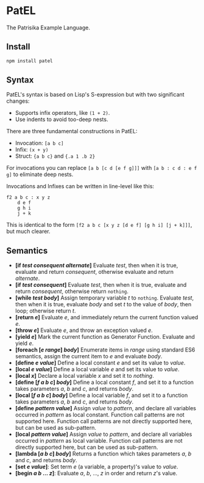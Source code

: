 # PatEL

The Patrisika Example Language.

## Install

``` sh
npm install patel
```

## Syntax

PatEL's syntax is based on Lisp's S-expression but with two significant changes:

* Supports infix operators, like `(1 + 2)`.
* Use indents to avoid too-deep nests.

There are three fundamental constructions in PatEL:

- Invocation: `[a b c]`
- Infix: `(x + y)`
- Struct: `{a b c}` and `{.a 1 .b 2}`

For invocations you can replace `[a b [c d [e f g]]]` with `[a b : c d : e f g]` to eliminate deep nests.

Invocations and Infixes can be written in line-level like this:

``` 
f2 a b c : x y z
    d e f
    g h i
    j + k
```

This is identical to the form `[f2 a b c [x y z [d e f] [g h i] [j + k]]]`, but much clearer.

## Semantics

- **[if *test* *consequent* *alternate*]**
  Evaluate *test*, then when it is true, evaluate and return *consequent*, otherwise evaluate and return *alternate*.
- **[if *test* *consequent*]** 
  Evaluate *test*, then when it is true, evaluate and return *consequent*, otherwise return `nothing`.
- **[while *test* *body*]**
  Assign temporary variable *t* to `nothing`.
  Evaluate *test*, then when it is true, evaluate *body* and set *t* to the value of *body*, then loop; otherwise return *t*.
- **[return *e*]**
  Evaluate *e*, and immediately return the current function valued *e*.
- **[throw *e*]**
  Evaluate *e*, and throw an exception valued *e*.
- **[yield *e*]**
  Mark the current function as Generator Function.
  Evaluate and yield *e*.
- **[foreach [*e* *range*] *body*]**
  Enumerate items in *range* using standard ES6 semantics, assign the current item to *e* and evaluate *body*.
- **[define *e* *value*]**
  Define a local constant *e* and set its value to *value*.
- **[local *e* *value*]**
  Define a local variable *e* and set its value to *value*.
- **[local *x*]**
  Declare a local variable *x* and set it to *nothing*.
- **[define [*f* *a* *b* *c*] *body*]**
  Define a local constant *f*, and set it to a function takes parameters *a*, *b* and *c*, and returns *body*.
- **[local [*f* *a* *b* *c*] *body*]**
  Define a local variable *f*, and set it to a function takes parameters *a*, *b* and *c*, and returns *body*.
- **[define *pattern* *value*]**
  Assign *value* to *pattern*, and declare all variables occurred in *pattern* as local constant. Function call patterns are not supported here. Function call patterns are not directly supported here, but can be used as sub-pattern.
- **[local *pattern* *value*]**
  Assign *value* to *pattern*, and declare all variables occurred in *pattern* as local variable. Function call patterns are not directly supported here, but can be used as sub-pattern.
- **[lambda [*a* *b* *c*] *body*]**
  Returns a function which takes parameters *a*, *b* and *c*, and returns *body*.
- **[set *e* *value*]**: Set term *e* (a variable, a property)'s value to *value*.
- **[begin *a* *b* ... *z*]**: Evaluate *a*, *b*, ..., *z* in order and return *z*'s value.

